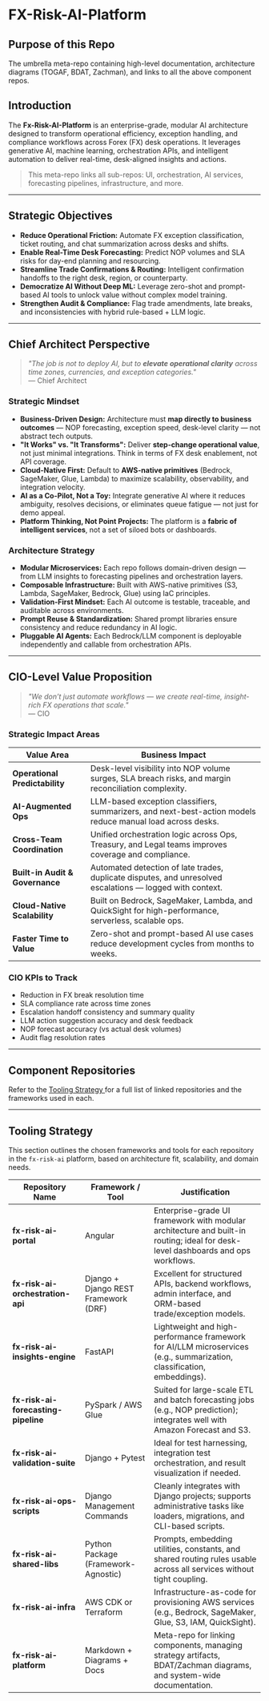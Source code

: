 # FX-Risk-AI-Platform

## Purpose of this Repo
The umbrella meta-repo containing high-level documentation, architecture diagrams (TOGAF, BDAT, Zachman), and links to all the above component repos.

## Introduction

The **Fx-Risk-AI-Platform** is an enterprise-grade, modular AI architecture designed to transform operational efficiency, exception handling, and compliance workflows across Forex (FX) desk operations. It leverages generative AI, machine learning, orchestration APIs, and intelligent automation to deliver real-time, desk-aligned insights and actions.

> This meta-repo links all sub-repos: UI, orchestration, AI services, forecasting pipelines, infrastructure, and more.

---

## Strategic Objectives

- **Reduce Operational Friction:** Automate FX exception classification, ticket routing, and chat summarization across desks and shifts.
- **Enable Real-Time Desk Forecasting:** Predict NOP volumes and SLA risks for day-end planning and resourcing.
- **Streamline Trade Confirmations & Routing:** Intelligent confirmation handoffs to the right desk, region, or counterparty.
- **Democratize AI Without Deep ML:** Leverage zero-shot and prompt-based AI tools to unlock value without complex model training.
- **Strengthen Audit & Compliance:** Flag trade amendments, late breaks, and inconsistencies with hybrid rule-based + LLM logic.

---

## Chief Architect Perspective

> _"The job is not to deploy AI, but to **elevate operational clarity** across time zones, currencies, and exception categories."_  
> — Chief Architect

### Strategic Mindset

- **Business-Driven Design:** Architecture must **map directly to business outcomes** — NOP forecasting, exception speed, desk-level clarity — not abstract tech outputs.
- **"It Works" vs. "It Transforms":** Deliver **step-change operational value**, not just minimal integrations. Think in terms of FX desk enablement, not API coverage.
- **Cloud-Native First:** Default to **AWS-native primitives** (Bedrock, SageMaker, Glue, Lambda) to maximize scalability, observability, and integration velocity.
- **AI as a Co-Pilot, Not a Toy:** Integrate generative AI where it reduces ambiguity, resolves decisions, or eliminates queue fatigue — not just for demo appeal.
- **Platform Thinking, Not Point Projects:** The platform is a **fabric of intelligent services**, not a set of siloed bots or dashboards.

### Architecture Strategy

- **Modular Microservices:** Each repo follows domain-driven design — from LLM insights to forecasting pipelines and orchestration layers.
- **Composable Infrastructure:** Built with AWS-native primitives (S3, Lambda, SageMaker, Bedrock, Glue) using IaC principles.
- **Validation-First Mindset:** Each AI outcome is testable, traceable, and auditable across environments.
- **Prompt Reuse & Standardization:** Shared prompt libraries ensure consistency and reduce redundancy in AI logic.
- **Pluggable AI Agents:** Each Bedrock/LLM component is deployable independently and callable from orchestration APIs.

---

## CIO-Level Value Proposition

> _"We don’t just automate workflows — we create real-time, insight-rich FX operations that scale."_  
> — CIO

### Strategic Impact Areas

| Value Area                | Business Impact |
|---------------------------|-----------------|
| **Operational Predictability** | Desk-level visibility into NOP volume surges, SLA breach risks, and margin reconciliation complexity. |
| **AI-Augmented Ops**         | LLM-based exception classifiers, summarizers, and next-best-action models reduce manual load across desks. |
| **Cross-Team Coordination**  | Unified orchestration logic across Ops, Treasury, and Legal teams improves coverage and compliance. |
| **Built-in Audit & Governance** | Automated detection of late trades, duplicate disputes, and unresolved escalations — logged with context. |
| **Cloud-Native Scalability** | Built on Bedrock, SageMaker, Lambda, and QuickSight for high-performance, serverless, scalable ops. |
| **Faster Time to Value**     | Zero-shot and prompt-based AI use cases reduce development cycles from months to weeks. |

### CIO KPIs to Track

- Reduction in FX break resolution time
- SLA compliance rate across time zones
- Escalation handoff consistency and summary quality
- LLM action suggestion accuracy and desk feedback
- NOP forecast accuracy (vs actual desk volumes)
- Audit flag resolution rates

---

## Component Repositories

Refer to the [Tooling Strategy ](#️-tooling-strategy) for a full list of linked repositories and the frameworks used in each.

---

## Tooling Strategy 

This section outlines the chosen frameworks and tools for each repository in the `fx-risk-ai` platform, based on architecture fit, scalability, and domain needs.

| Repository Name                   | Framework / Tool     | Justification |
|----------------------------------|----------------------|---------------|
| **fx-risk-ai-portal**            | Angular              | Enterprise-grade UI framework with modular architecture and built-in routing; ideal for desk-level dashboards and ops workflows. |
| **fx-risk-ai-orchestration-api** | Django + Django REST Framework (DRF) | Excellent for structured APIs, backend workflows, admin interface, and ORM-based trade/exception models. |
| **fx-risk-ai-insights-engine**   | FastAPI              | Lightweight and high-performance framework for AI/LLM microservices (e.g., summarization, classification, embeddings). |
| **fx-risk-ai-forecasting-pipeline** | PySpark / AWS Glue | Suited for large-scale ETL and batch forecasting jobs (e.g., NOP prediction); integrates well with Amazon Forecast and S3. |
| **fx-risk-ai-validation-suite**  | Django + Pytest      | Ideal for test harnessing, integration test orchestration, and result visualization if needed. |
| **fx-risk-ai-ops-scripts**       | Django Management Commands | Cleanly integrates with Django projects; supports administrative tasks like loaders, migrations, and CLI-based scripts. |
| **fx-risk-ai-shared-libs**       | Python Package (Framework-Agnostic) | Prompts, embedding utilities, constants, and shared routing rules usable across all services without tight coupling. |
| **fx-risk-ai-infra**             | AWS CDK or Terraform | Infrastructure-as-code for provisioning AWS services (e.g., Bedrock, SageMaker, Glue, S3, IAM, QuickSight). |
| **fx-risk-ai-platform**          | Markdown + Diagrams + Docs | Meta-repo for linking components, managing strategy artifacts, BDAT/Zachman diagrams, and system-wide documentation. |


